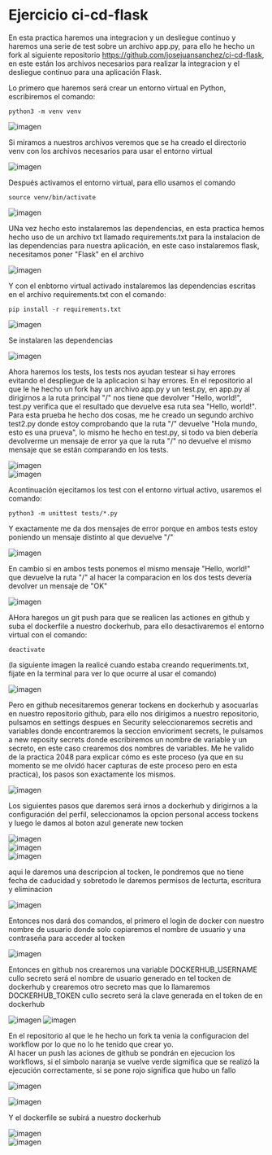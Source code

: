 # Ejercicio ci-cd-flask

En esta practica haremos una integracion y un desliegue continuo y haremos una serie de test sobre un archivo app.py, para ello he hecho un fork al siguiente repositorio https://github.com/josejuansanchez/ci-cd-flask, en este están los archivos necesarios para realizar la integracion y el desliegue continuo para una aplicación Flask.

Lo primero que haremos será crear un entorno virtual en Python, escribiremos el comando: 

```
python3 -m venv venv
```

![imagen](./img/1.png)

Si miramos a nuestros archivos veremos que se ha creado el directorio venv con los archivos necesarios para usar el entorno virtual 

![imagen](./img/2.png)

Después activamos el entorno virtual, para ello usamos el comando

```
source venv/bin/activate
```

![imagen](./img/3.png)

UNa vez hecho esto instalaremos las dependencias, en esta practica hemos hecho uso de un archivo txt llamado requirements.txt para la instalacion de las dependencias para nuestra aplicación, en este caso instalaremos flask, necesitamos poner "Flask" en el archivo  

![imagen](./img/4.png)

Y con el enbtorno virtual activado instalaremos las dependencias escritas en el archivo requirements.txt con el comando:  

```
pip install -r requirements.txt
```

![imagen](./img/5.png)    

Se instalaren las dependencias  

![imagen](./img/6.png)  

Ahora haremos los tests, los tests nos ayudan testear si hay errores evitando el despliegue de la aplicacion si hay errores. En el repositorio al que le he hecho un fork hay un archivo app.py y un test.py, en app.py al dirigirnos a la ruta principal "/" nos tiene que devolver "Hello, world!", test.py verifica que el resultado que devuelve esa ruta sea "Hello, world!". 
Para esta prueba he hecho dos cosas, me he creado un segundo archivo test2.py donde estoy comprobando que la ruta "/" devuelve "Hola mundo, esto es una prueva", lo mismo he hecho en test.py, si todo va bien debería devolverme un mensaje de error ya que la ruta "/" no devuelve el mismo mensaje que se están comparando en los tests.

![imagen](./img/8.png)  
![imagen](./img/9.png)  

Acontinuación ejecitamos los test con el entorno virtual activo, usaremos el comando:  

```
python3 -m unittest tests/*.py
```
Y exactamente me da dos mensajes de error porque en ambos tests estoy poniendo un mensaje distinto al que devuelve "/" 


![imagen](./img/10.png)  

En cambio si en ambos tests ponemos el mismo mensaje "Hello, world!" que devuelve la ruta "/" al hacer la comparacion en los dos tests devería devolver un mensaje de "OK"  

![imagen](./img/12.png)  

AHora haregos un git push para que se realicen las actiones en github y suba el dockerfile a nuestro dockerhub, para ello desactivaremos el entorno virtual con el comando:   

```
deactivate
```
(la siguiente imagen la realicé cuando estaba creando requeriments.txt, fijate en la terminal para ver lo que ocurre al usar el comando)

![imagen](./img/7.png)  

Pero en github necesitaremos generar tockens en dockerhub y asocuarlas en nuestro repositorio github, para ello nos dirigimos a nuestro repositorio, pulsamos en settings despues en Security seleccionaremos secretis and variables donde encontraremos la seccion envioriment secrets, le pulsamos a new reposity secrets donde escribiremos un nombre de variable y un secreto, en este caso crearemos dos nombres de variables. Me he valido de la practica 2048 para explicar cómo es este proceso (ya que en su momento se me olvidó hacer capturas de este proceso pero en esta practica), los pasos son exactamente los mismos.

![imagen](./img/1a.png)  

Los siguientes pasos que daremos será irnos a dockerhub y dirigirnos a la configuración del perfil, seleccionamos la opcion personal access tockens y luego le damos al boton azul generate new tocken  


![imagen](./img/2a.png)  
![imagen](./img/3a.png)  
![imagen](./img/4a.png)   

aqui le daremos una descripcion al tocken, le pondremos que no tiene fecha de caducidad y sobretodo le daremos permisos de lecturta, escritura y eliminacion

![imagen](./img/5a.png)  

Entonces nos dará dos comandos, el primero el login de docker con nuestro nombre de usuario donde solo copiaremos el nombre de usuario y una contraseña para acceder al tocken  

![imagen](./img/6a.png)  

Entonces en github nos crearemos una variable DOCKERHUB_USERNAME cullo secreto será el nombre de usuario generado en tel tocken de dockerhub y crearemos otro secreto mas que lo llamaremos DOCKERHUB_TOKEN cullo secreto será la clave generada en el token de en dockerhub  

![imagen](./img/7a.png) 
![imagen](./img/8a.png) 


En el repositorio al que le he hecho un fork ta venia la configuracion del workflow por lo que no lo he tenido que crear yo.  
Al hacer un push las aciones de github se pondrán en ejecucion los workflows, si el simbolo naranja se vuelve verde sigmifica que se realizó la ejecución correctamente, si se pone rojo significa que hubo un fallo  


![imagen](./img/13.png)  

![imagen](./img/14.png)  


Y el dockerfile se subirá a nuestro dockerhub  

![imagen](./img/1b.png)   
![imagen](./img/2b.png)  
